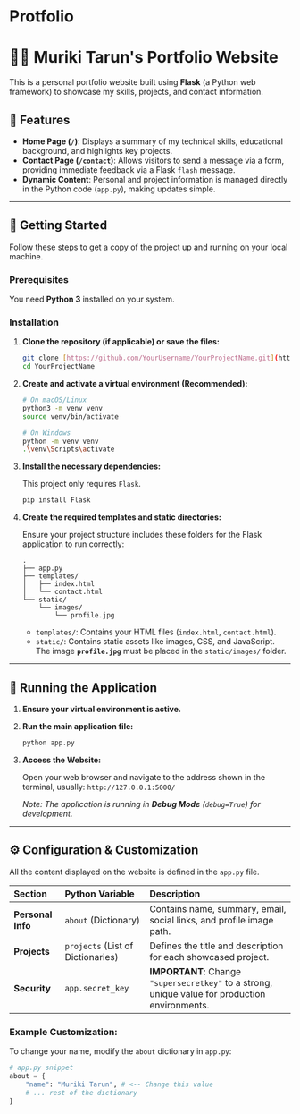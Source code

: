 # Protfolio
# 🧑‍💻 Muriki Tarun's Portfolio Website

This is a personal portfolio website built using **Flask** (a Python web framework) to showcase my skills, projects, and contact information.

## 🌟 Features

* **Home Page (`/`)**: Displays a summary of my technical skills, educational background, and highlights key projects.
* **Contact Page (`/contact`)**: Allows visitors to send a message via a form, providing immediate feedback via a Flask `flash` message.
* **Dynamic Content**: Personal and project information is managed directly in the Python code (`app.py`), making updates simple.

---

## 🚀 Getting Started

Follow these steps to get a copy of the project up and running on your local machine.

### Prerequisites

You need **Python 3** installed on your system.

### Installation

1.  **Clone the repository (if applicable) or save the files:**

    ```bash
    git clone [https://github.com/YourUsername/YourProjectName.git](https://github.com/YourUsername/YourProjectName.git)
    cd YourProjectName
    ```

2.  **Create and activate a virtual environment (Recommended):**

    ```bash
    # On macOS/Linux
    python3 -m venv venv
    source venv/bin/activate

    # On Windows
    python -m venv venv
    .\venv\Scripts\activate
    ```

3.  **Install the necessary dependencies:**

    This project only requires `Flask`.

    ```bash
    pip install Flask
    ```

4.  **Create the required templates and static directories:**

    Ensure your project structure includes these folders for the Flask application to run correctly:

    ```
    .
    ├── app.py
    ├── templates/
    │   ├── index.html
    │   └── contact.html
    └── static/
        └── images/
            └── profile.jpg 
    ```

    * `templates/`: Contains your HTML files (`index.html`, `contact.html`).
    * `static/`: Contains static assets like images, CSS, and JavaScript. The image **`profile.jpg`** must be placed in the `static/images/` folder.

---

## 🏃 Running the Application

1.  **Ensure your virtual environment is active.**

2.  **Run the main application file:**

    ```bash
    python app.py
    ```

3.  **Access the Website:**

    Open your web browser and navigate to the address shown in the terminal, usually:
    `http://127.0.0.1:5000/`

    *Note: The application is running in **Debug Mode** (`debug=True`) for development.*

---

## ⚙️ Configuration & Customization

All the content displayed on the website is defined in the `app.py` file.

| Section | Python Variable | Description |
| :--- | :--- | :--- |
| **Personal Info** | `about` (Dictionary) | Contains name, summary, email, social links, and profile image path. |
| **Projects** | `projects` (List of Dictionaries) | Defines the title and description for each showcased project. |
| **Security** | `app.secret_key` | **IMPORTANT**: Change `"supersecretkey"` to a strong, unique value for production environments. |

### Example Customization:

To change your name, modify the `about` dictionary in `app.py`:

```python
# app.py snippet
about = {
    "name": "Muriki Tarun", # <-- Change this value
    # ... rest of the dictionary
}
